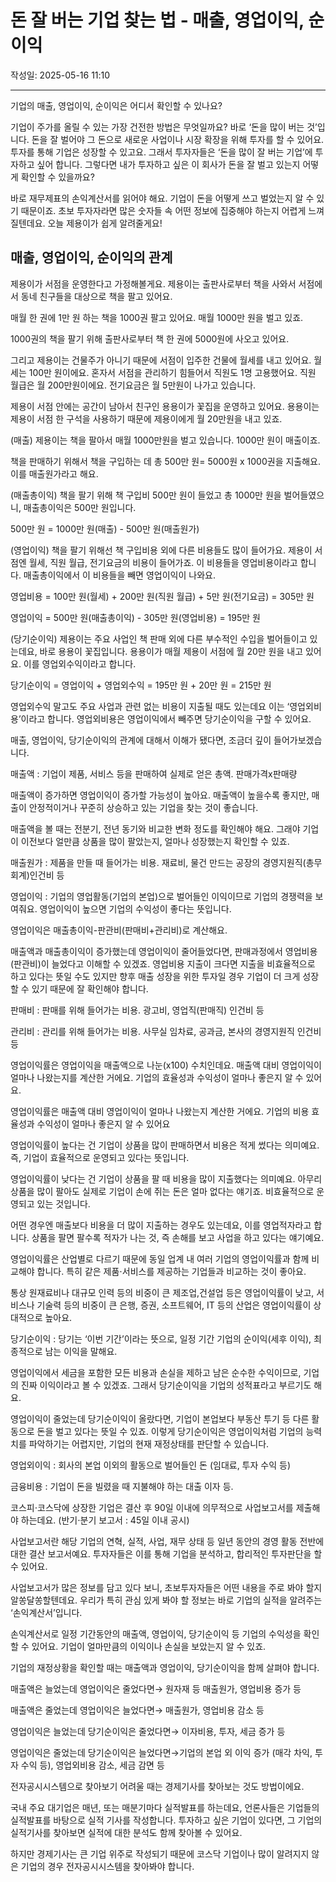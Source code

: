 # 돈 잘 버는 기업 찾는 법 - 매출, 영업이익, 순이익

작성일: 2025-05-16 11:10

---

기업의 매출, 영업이익, 순이익은 어디서 확인할 수 있나요?

기업이 주가를 올릴 수 있는 가장 건전한 방법은 무엇일까요? 바로 ‘돈을 많이 버는 것’입니다. 돈을 잘 벌어야 그 돈으로 새로운 사업이나 시장 확장을 위해 투자를 할 수 있어요. 투자를 통해 기업은 성장할 수 있고요. 그래서 투자자들은 ‘돈을 많이 잘 버는 기업’에 투자하고 싶어 합니다.  그렇다면 내가 투자하고 싶은 이 회사가 돈을 잘 벌고 있는지 어떻게 확인할 수 있을까요?

바로 재무제표의 손익계산서를 읽어야 해요. 기업이 돈을 어떻게 쓰고 벌었는지 알 수 있기 때문이죠. 초보 투자자라면 많은 숫자들 속 어떤 정보에 집중해야 하는지 어렵게 느껴질텐데요. 오늘 제용이가 쉽게 알려줄게요!

## 매출, 영업이익, 순이익의 관계

제용이가 서점을 운영한다고 가정해볼게요. 제용이는 출판사로부터 책을 사와서 서점에서 동네 친구들을 대상으로 책을 팔고 있어요.

매월 한 권에 1만 원 하는 책을 1000권 팔고 있어요. 매월 1000만 원을 벌고 있죠.

1000권의 책을 팔기 위해 출판사로부터 책 한 권에 5000원에 사오고 있어요.

그리고 제용이는 건물주가 아니기 때문에 서점이 입주한 건물에 월세를 내고 있어요. 월세는 100만 원이에요. 혼자서 서점을 관리하기 힘들어서 직원도 1명 고용했어요. 직원 월급은 월 200만원이에요. 전기요금은 월 5만원이 나가고 있습니다.

제용이 서점 안에는 공간이 남아서 친구인 용용이가 꽃집을 운영하고 있어요. 용용이는 제용이 서점 한 구석을 사용하기 때문에 제용이에게 월 20만원을 내고 있죠.

(매출) 제용이는 책을 팔아서 매월 1000만원을 벌고 있습니다. 1000만 원이 매출이죠.

책을 판매하기 위해서 책을 구입하는 데 총 500만  원= 5000원 x 1000권을 지출해요. 이를 매출원가라고 해요.

(매출총이익) 책을 팔기 위해 책 구입비 500만 원이 들었고 총 1000만 원을 벌어들였으니, 매출총이익은 500만 원입니다.

500만 원 = 1000만 원(매출) - 500만 원(매출원가)

(영업이익) 책을 팔기 위해선 책 구입비용 외에 다른 비용들도 많이 들어가요. 제용이 서점엔 월세, 직원 월급, 전기요금의 비용이 들어가죠. 이 비용들을 영업비용이라고 합니다. 매출총이익에서 이 비용들을 빼면 영업이익이 나와요.

영업비용 = 100만 원(월세) + 200만 원(직원 월급) + 5만 원(전기요금) = 305만 원

영업이익 = 500만 원(매출총이익) - 305만 원(영업비용) = 195만 원

(당기순이익) 제용이는 주요 사업인 책 판매 외에 다른 부수적인 수입을 벌어들이고 있는데요, 바로 용용이 꽃집입니다. 용용이가 매월 제용이 서점에 월 20만 원을 내고 있어요. 이를 영업외수익이라고 합니다.

당기순이익 = 영업이익 + 영업외수익 = 195만 원 + 20만 원 = 215만 원

영업외수익 말고도 주요 사업과 관련 없는 비용이 지출될 때도 있는데요 이는 ‘영업외비용’이라고 합니다. 영업외비용은 영업이익에서 빼주면 당기순이익을 구할 수 있어요.

매출, 영업이익, 당기순이익의 관계에 대해서 이해가 됐다면, 조금더 깊이 들어가보겠습니다.

매출액 : 기업이 제품, 서비스 등을 판매하여 실제로 얻은 총액. 판매가격x판매량

매출액이 증가하면 영업이익이 증가할 가능성이 높아요. 매출액이 높을수록 좋지만, 매출이 안정적이거나 꾸준히 상승하고 있는 기업을 찾는 것이 좋습니다.

매출액을 볼 때는 전분기, 전년 동기와 비교한 변화 정도를 확인해야 해요. 그래야 기업이 이전보다 얼만큼 상품을 많이 팔았는지, 얼마나 성장했는지 확인할 수 있죠.

매출원가 : 제품을 만들 때 들어가는 비용. 재료비, 물건 만드는 공장의 경영지원직(총무 회계)인건비 등

영업이익 : 기업의 영업활동(기업의 본업)으로 벌어들인 이익이므로 기업의 경쟁력을 보여줘요. 영업이익이 높으면 기업의 수익성이 좋다는 뜻입니다.

영업이익은 매출총이익-판관비(판매비+관리비)로 계산해요.

매출액과 매출총이익이 증가했는데 영업이익이 줄어들었다면, 판매과정에서 영업비용(판관비)이 늘었다고 이해할 수 있겠죠. 영업비용 지출이 크다면 지출을 비효율적으로 하고 있다는 뜻일 수도 있지만 향후 매출 성장을 위한 투자일 경우 기업이 더 크게 성장할 수 있기 때문에 잘 확인해야 합니다.

판매비 : 판매를 위해 들어가는 비용. 광고비, 영업직(판매직) 인건비 등

관리비 : 관리를 위해 들어가는 비용. 사무실 임차료, 공과금, 본사의 경영지원직 인건비 등

영업이익률은 영업이익을 매출액으로 나눈(x100) 수치인데요. 매출액 대비 영업이익이 얼마나 나왔는지를 계산한 거에요. 기업의 효율성과 수익성이 얼마나 좋은지 알 수 있어요.

영업이익률은 매출액 대비 영업이익이 얼마나 나왔는지 계산한 거에요. 기업의 비용 효율성과 수익성이 얼마나 좋은지 알 수 있어요

영업이익률이 높다는 건 기업이 상품을 많이 판매하면서 비용은 적게 썼다는 의미예요. 즉, 기업이 효율적으로 운영되고 있다는 뜻입니다.

영업이익률이 낮다는 건 기업이 상품을 팔 때 비용을 많이 지출했다는 의미예요. 아무리 상품을 많이 팔아도 실제로 기업이 손에 쥐는 돈은 얼마 없다는 얘기죠. 비효율적으로 운영되고 있는 것입니다.

어떤 경우엔 매출보다 비용을 더 많이 지출하는 경우도 있는데요, 이를 영업적자라고 합니다. 상품을 팔면 팔수록 적자가 나는 것, 즉 손해를 보고 사업을 하고 있다는 얘기예요.

영업이익률은 산업별로 다르기 때문에 동일 업계 내 여러 기업의 영업이익률과 함께 비교해야 합니다. 특히 같은 제품⋅서비스를 제공하는 기업들과 비교하는 것이 좋아요.

통상 원재료비나 대규모 인력 등의 비중이 큰 제조업,건설업 등은 영업이익률이 낮고, 서비스나 기술력 등의 비중이 큰 은행, 증권, 소프트웨어, IT 등의 산업은 영업이익률이 상대적으로 높아요.

당기순이익 : 당기는 ‘이번 기간’이라는 뜻으로, 일정 기간 기업의 순이익(세후 이익), 최종적으로 남는 이익을 말해요.

영업이익에서 세금을 포함한 모든 비용과 손실을 제하고 남은 순수한 수익이므로, 기업의 진짜 이익이라고 볼 수 있겠죠. 그래서 당기순이익을 기업의 성적표라고 부르기도 해요.

영업이익이 줄었는데 당기순이익이 올랐다면, 기업이 본업보다 부동산 투기 등 다른 활동으로 돈을 벌고 있다는 뜻일 수 있죠. 이렇게 당기순이익은 영업이익처럼 기업의 능력치를 파악하기는 어렵지만, 기업의 현재 재정상태를 판단할 수 있습니다.

영업외이익 : 회사의 본업 이외의 활동으로 벌어들인 돈 (임대료, 투자 수익 등)

금융비용 : 기업이 돈을 빌렸을 때 지불해야 하는 대출 이자 등.

코스피⋅코스닥에 상장한 기업은 결산 후 90일 이내에 의무적으로 사업보고서를 제출해야 하는데요.  (반기⋅분기 보고서 : 45일 이내 공시)

사업보고서란 해당 기업의 연혁, 실적, 사업, 재무 상태 등 일년 동안의 경영 활동 전반에 대한 결산 보고서예요. 투자자들은 이를 통해 기업을 분석하고, 합리적인 투자판단을 할 수 있어요.

사업보고서가 많은 정보를 담고 있다 보니, 초보투자자들은 어떤 내용을 주로 봐야 할지 알쏭달쏭할텐데요. 우리가 특히 관심 있게 봐야 할 정보는 바로 기업의 실적을 알려주는 ‘손익계산서’입니다.

손익계산서로 일정 기간동안의 매출액, 영업이익, 당기순이익 등 기업의 수익성을 확인할 수 있어요. 기업이 얼마만큼의 이익이나 손실을 보았는지 알 수 있죠.

기업의 재정상황을 확인할 때는 매출액과 영업이익, 당기순이익을 함께 살펴야 합니다.

매출액은 늘었는데 영업이익은 줄었다면→ 원자재 등 매출원가, 영업비용 증가 등

매출액은 줄었는데 영업이익은 늘었다면→ 매출원가, 영업비용 감소 등

영업이익은 늘었는데 당기순이익은 줄었다면→ 이자비용, 투자, 세금 증가 등

영업이익은 줄었는데 당기순이익은 늘었다면→기업의 본업 외 이익 증가 (매각 차익, 투자 수익 등), 영업외비용 감소, 세금 감면 등

전자공시시스템으로 찾아보기 어려울 때는 경제기사를 찾아보는 것도 방법이에요.

국내 주요 대기업은 매년, 또는 매분기마다 실적발표를 하는데요, 언론사들은 기업들의 실적발표를 바탕으로 실적 기사를 작성합니다. 투자하고 싶은 기업이 있다면, 그 기업의 실적기사를 찾아보면 실적에 대한 분석도 함께 찾아볼 수 있어요.

하지만 경제기사는 큰 기업 위주로 작성되기 때문에 코스닥 기업이나 많이 알려지지 않은 기업의 경우 전자공시시스템을 찾아봐야 합니다.